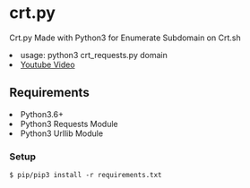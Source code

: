 # crt.py
Crt.py Made with Python3 for Enumerate Subdomain on Crt.sh
  <li> usage: python3 crt_requests.py domain </li>
  <li> <a href="https://www.youtube.com/watch?v=wglIKPp_-Ts">Youtube Video </a> </li>
<h2> Requirements </h2>
  <li>Python3.6+ </li>
  <li>Python3 Requests Module </li>
  <li>Python3 Urllib Module </li>
<h3> Setup </h3>
  <code>$ pip/pip3 install -r requirements.txt </code>
  
